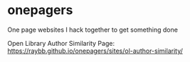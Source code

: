 # onepagers
One page websites I hack together to get something done

Open Library Author Similarity Page: https://raybb.github.io/onepagers/sites/ol-author-similarity/
